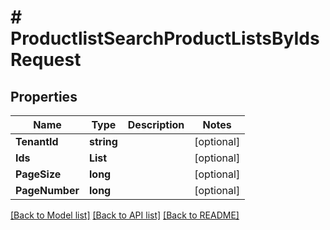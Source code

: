 # # ProductlistSearchProductListsByIdsRequest


## Properties 


Name | Type | Description | Notes
------------ | ------------- | ------------- | -------------
**TenantId**| **string** |   | [optional]
**Ids**| **List<string>** |   | [optional]
**PageSize**| **long** |   | [optional]
**PageNumber**| **long** |   | [optional]


[[Back to Model list]](../../README.md#models) [[Back to API list]](../../README.md#endpoints) [[Back to README]](../../README.md)

